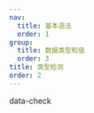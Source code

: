 ```yaml
---
nav:
  title: 基本语法
  order: 1
group:
  title: 数据类型和值
  order: 3
title: 类型检测
order: 2
---
```


data-check